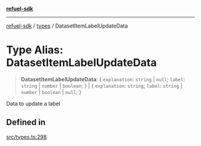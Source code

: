 [**refuel-sdk**](../../README.md)

***

[refuel-sdk](../../modules.md) / [types](../README.md) / DatasetItemLabelUpdateData

# Type Alias: DatasetItemLabelUpdateData

> **DatasetItemLabelUpdateData**: \{ `explanation`: `string` \| `null`; `label`: `string` \| `number` \| `boolean`; \} \| \{ `explanation`: `string`; `label`: `string` \| `number` \| `boolean` \| `null`; \}

Data to update a label

## Defined in

[src/types.ts:298](https://github.com/refuel-ai/refuel-sdk/blob/ce96b857bf5c9f1c73e98ea4629535109c473935/src/types.ts#L298)
